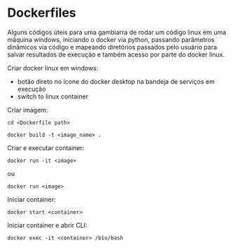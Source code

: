 # Dockerfiles

Alguns códigos úteis para uma gambiarra de rodar um código linux em uma máquina windows, iniciando o docker via python, passando parâmetros dinâmicos via código e mapeando diretórios passados pelo usuário para salvar resultados de execução e também acesso por parte do docker linux.

Criar docker linux em windows: 
- botão direto no ícone do docker desktop na bandeja de serviços em execução
- switch to linux container

Criar imagem:

`cd <Dockerfile path>`

`docker build -t <image_name> .`

Criar e executar container:

`docker run -it <image>`

ou

`docker run <image>`

Iniciar container:

`docker start <container>`

Iniciar container e abrir CLI:

`docker exec -it <container> /bin/bash`
